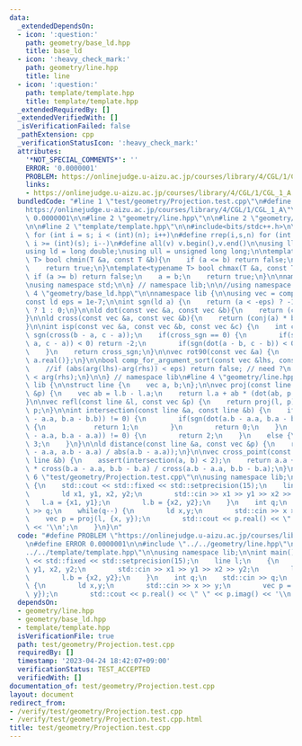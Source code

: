 ```yaml
---
data:
  _extendedDependsOn:
  - icon: ':question:'
    path: geometry/base_ld.hpp
    title: base_ld
  - icon: ':heavy_check_mark:'
    path: geometry/line.hpp
    title: line
  - icon: ':question:'
    path: template/template.hpp
    title: template/template.hpp
  _extendedRequiredBy: []
  _extendedVerifiedWith: []
  _isVerificationFailed: false
  _pathExtension: cpp
  _verificationStatusIcon: ':heavy_check_mark:'
  attributes:
    '*NOT_SPECIAL_COMMENTS*': ''
    ERROR: '0.0000001'
    PROBLEM: https://onlinejudge.u-aizu.ac.jp/courses/library/4/CGL/1/CGL_1_A
    links:
    - https://onlinejudge.u-aizu.ac.jp/courses/library/4/CGL/1/CGL_1_A
  bundledCode: "#line 1 \"test/geometry/Projection.test.cpp\"\n#define PROBLEM \"\
    https://onlinejudge.u-aizu.ac.jp/courses/library/4/CGL/1/CGL_1_A\"\n#define ERROR\
    \ 0.0000001\n\n#line 2 \"geometry/line.hpp\"\n\n#line 2 \"geometry/base_ld.hpp\"\
    \n\n#line 2 \"template/template.hpp\"\n\n#include<bits/stdc++.h>\n\n#define rep(i,s,n)\
    \ for (int i = s; i < (int)(n); i++)\n#define rrep(i,s,n) for (int i = (int)(n)-1;\
    \ i >= (int)(s); i--)\n#define all(v) v.begin(),v.end()\n\nusing ll = long long;\n\
    using ld = long double;\nusing ull = unsigned long long;\n\ntemplate<typename\
    \ T> bool chmin(T &a, const T &b){\n    if (a <= b) return false;\n    a = b;\n\
    \    return true;\n}\ntemplate<typename T> bool chmax(T &a, const T &b){\n   \
    \ if (a >= b) return false;\n    a = b;\n    return true;\n}\n\nnamespace lib{\n\
    \nusing namespace std;\n\n} // namespace lib;\n\n//using namespace lib;\n#line\
    \ 4 \"geometry/base_ld.hpp\"\n\nnamespace lib {\n\nusing vec = complex<ld>;\n\
    const ld eps = 1e-7;\n\nint sgn(ld a) {\n    return (a < -eps) ? -1 : (a > eps)\
    \ ? 1 : 0;\n}\n\nld dot(const vec &a, const vec &b){\n    return (conj(a) * b).real();\n\
    }\n\nld cross(const vec &a, const vec &b){\n    return (conj(a) * b).imag();\n\
    }\n\nint isp(const vec &a, const vec &b, const vec &c) {\n    int cross_sgn =\
    \ sgn(cross(b - a, c - a));\n    if(cross_sgn == 0) {\n        if(sgn(dot(b -\
    \ a, c - a)) < 0) return -2;\n        if(sgn(dot(a - b, c - b)) < 0) return 2;\n\
    \    }\n    return cross_sgn;\n}\n\nvec rot90(const vec &a) {\n    return {-a.imag(),\
    \ a.real()};\n}\n\nbool comp_for_argument_sort(const vec &lhs, const vec &rhs){\n\
    \    //if (abs(arg(lhs)-arg(rhs)) < eps) return false; // need ?\n    return arg(lhs)\
    \ < arg(rhs);\n}\n\n} // namespace lib\n#line 4 \"geometry/line.hpp\"\n\nnamespace\
    \ lib {\n\nstruct line {\n    vec a, b;\n};\n\nvec proj(const line &l, const vec\
    \ &p) {\n    vec ab = l.b - l.a;\n    return l.a + ab * (dot(ab, p - l.a) / norm(ab));\n\
    }\n\nvec refl(const line &l, const vec &p) {\n    return proj(l, p) * ld(2) -\
    \ p;\n}\n\nint intersection(const line &a, const line &b) {\n    if(sgn(cross(a.b\
    \ - a.a, b.a - b.b)) != 0) {\n        if(sgn(dot(a.b - a.a, b.a - b.b)) == 0)\
    \ {\n            return 1;\n        }\n        return 0;\n    }\n    else if(sgn(cross(a.b\
    \ - a.a, b.a - a.a)) != 0) {\n        return 2;\n    }\n    else {\n        return\
    \ 3;\n    }\n}\n\nld distance(const line &a, const vec &p) {\n    return abs(cross(p\
    \ - a.a, a.b - a.a) / abs(a.b - a.a));\n}\n\nvec cross_point(const line &a, const\
    \ line &b) {\n    assert(intersection(a, b) < 2);\n    return a.a + (a.b - a.a)\
    \ * cross(b.a - a.a, b.b - b.a) / cross(a.b - a.a, b.b - b.a);\n}\n\n}\n#line\
    \ 6 \"test/geometry/Projection.test.cpp\"\n\nusing namespace lib;\n\nint main()\
    \ {\n    std::cout << std::fixed << std::setprecision(15);\n    line l;\n    {\n\
    \        ld x1, y1, x2, y2;\n        std::cin >> x1 >> y1 >> x2 >> y2;\n     \
    \   l.a = {x1, y1};\n        l.b = {x2, y2};\n    }\n    int q;\n    std::cin\
    \ >> q;\n    while(q--) {\n        ld x,y;\n        std::cin >> x >> y;\n    \
    \    vec p = proj(l, {x, y});\n        std::cout << p.real() << \" \" << p.imag()\
    \ << '\\n';\n    }\n}\n"
  code: "#define PROBLEM \"https://onlinejudge.u-aizu.ac.jp/courses/library/4/CGL/1/CGL_1_A\"\
    \n#define ERROR 0.0000001\n\n#include \"../../geometry/line.hpp\"\n#include \"\
    ../../template/template.hpp\"\n\nusing namespace lib;\n\nint main() {\n    std::cout\
    \ << std::fixed << std::setprecision(15);\n    line l;\n    {\n        ld x1,\
    \ y1, x2, y2;\n        std::cin >> x1 >> y1 >> x2 >> y2;\n        l.a = {x1, y1};\n\
    \        l.b = {x2, y2};\n    }\n    int q;\n    std::cin >> q;\n    while(q--)\
    \ {\n        ld x,y;\n        std::cin >> x >> y;\n        vec p = proj(l, {x,\
    \ y});\n        std::cout << p.real() << \" \" << p.imag() << '\\n';\n    }\n}"
  dependsOn:
  - geometry/line.hpp
  - geometry/base_ld.hpp
  - template/template.hpp
  isVerificationFile: true
  path: test/geometry/Projection.test.cpp
  requiredBy: []
  timestamp: '2023-04-24 18:42:07+09:00'
  verificationStatus: TEST_ACCEPTED
  verifiedWith: []
documentation_of: test/geometry/Projection.test.cpp
layout: document
redirect_from:
- /verify/test/geometry/Projection.test.cpp
- /verify/test/geometry/Projection.test.cpp.html
title: test/geometry/Projection.test.cpp
---
```

